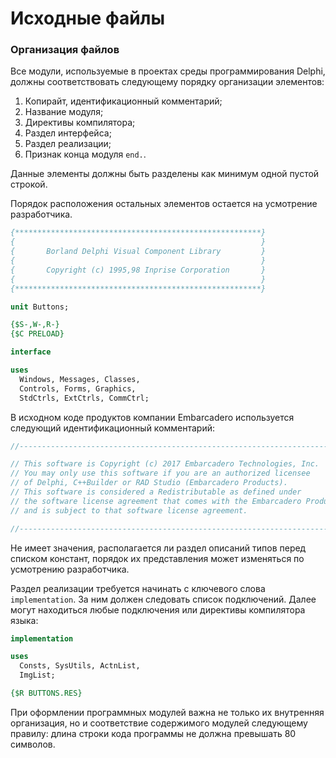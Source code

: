 # Исходные файлы

### Организация файлов

Все модули, используемые в проектах среды программирования Delphi, должны соответствовать следующему порядку организации элементов:

1. Копирайт, идентификационный комментарий;
2. Название модуля;
3. Директивы компилятора;
4. Раздел интерфейса;
5. Раздел реализации;
6. Признак конца модуля `end.`.

Данные элементы должны быть разделены как минимум одной пустой строкой.

Порядок расположения остальных элементов остается на усмотрение разработчика.

```Pascal
{*******************************************************}
{                                                       }
{       Borland Delphi Visual Component Library         }
{                                                       }
{       Copyright (c) 1995,98 Inprise Corporation       }
{                                                       }
{*******************************************************}

unit Buttons;

{$S-,W-,R-}
{$C PRELOAD}

interface

uses 
  Windows, Messages, Classes, 
  Controls, Forms, Graphics, 
  StdCtrls, ExtCtrls, CommCtrl;
```

В исходном коде продуктов компании Embarcadero используется следующий идентификационный комментарий:

```Pascal
//---------------------------------------------------------------------------

// This software is Copyright (c) 2017 Embarcadero Technologies, Inc.
// You may only use this software if you are an authorized licensee
// of Delphi, C++Builder or RAD Studio (Embarcadero Products).
// This software is considered a Redistributable as defined under
// the software license agreement that comes with the Embarcadero Products
// and is subject to that software license agreement.

//---------------------------------------------------------------------------
```

Не имеет значения, располагается ли раздел описаний типов перед списком констант, порядок их представления может изменяться по усмотрению разработчика.

Раздел реализации требуется начинать с ключевого слова `implementation`. За ним должен следовать список подключений. Далее могут находиться любые подключения или директивы компилятора языка:

```Pascal
implementation

uses 
  Consts, SysUtils, ActnList, 
  ImgList;

{$R BUTTONS.RES}
```

При оформлении программных модулей важна не только их внутренняя организация, но и соответствие содержимого модулей следующему правилу: длина строки кода программы не должна превышать 80 символов.

